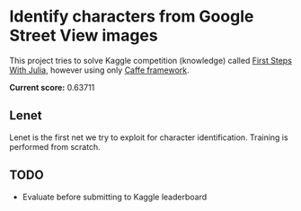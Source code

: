 # Identify characters from Google Street View images

This project tries to solve Kaggle competition (knowledge) called [First Steps With Julia](https://www.kaggle.com/c/street-view-getting-started-with-julia), however using only [Caffe framework](http://caffe.berkeleyvision.org/).

**Current score:** 0.63711

## Lenet
Lenet is the first net we try to exploit for character identification.
Training is performed from scratch.

## TODO
* Evaluate before submitting to Kaggle leaderboard
